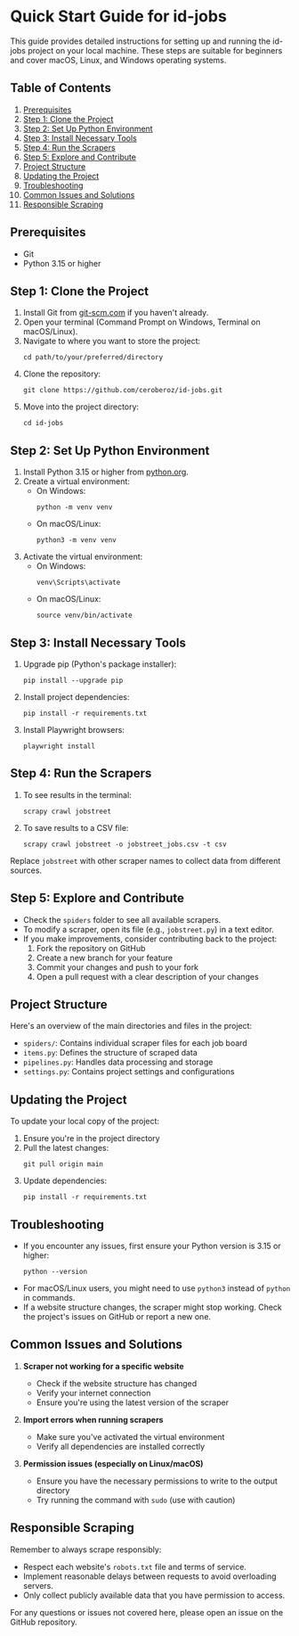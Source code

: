 # Quick Start Guide for id-jobs

This guide provides detailed instructions for setting up and running the id-jobs project on your local machine. These steps are suitable for beginners and cover macOS, Linux, and Windows operating systems.

## Table of Contents
1. [Prerequisites](#prerequisites)
2. [Step 1: Clone the Project](#step-1-clone-the-project)
3. [Step 2: Set Up Python Environment](#step-2-set-up-python-environment)
4. [Step 3: Install Necessary Tools](#step-3-install-necessary-tools)
5. [Step 4: Run the Scrapers](#step-4-run-the-scrapers)
6. [Step 5: Explore and Contribute](#step-5-explore-and-contribute)
7. [Project Structure](#project-structure)
8. [Updating the Project](#updating-the-project)
9. [Troubleshooting](#troubleshooting)
10. [Common Issues and Solutions](#common-issues-and-solutions)
11. [Responsible Scraping](#responsible-scraping)

## Prerequisites

- Git
- Python 3.15 or higher

## Step 1: Clone the Project

1. Install Git from [git-scm.com](https://git-scm.com/downloads) if you haven't already.
2. Open your terminal (Command Prompt on Windows, Terminal on macOS/Linux).
3. Navigate to where you want to store the project:
   ```
   cd path/to/your/preferred/directory
   ```
4. Clone the repository:
   ```
   git clone https://github.com/ceroberoz/id-jobs.git
   ```
5. Move into the project directory:
   ```
   cd id-jobs
   ```

## Step 2: Set Up Python Environment

1. Install Python 3.15 or higher from [python.org](https://www.python.org/downloads/).
2. Create a virtual environment:
   - On Windows:
     ```
     python -m venv venv
     ```
   - On macOS/Linux:
     ```
     python3 -m venv venv
     ```
3. Activate the virtual environment:
   - On Windows:
     ```
     venv\Scripts\activate
     ```
   - On macOS/Linux:
     ```
     source venv/bin/activate
     ```

## Step 3: Install Necessary Tools

1. Upgrade pip (Python's package installer):
   ```
   pip install --upgrade pip
   ```
2. Install project dependencies:
   ```
   pip install -r requirements.txt
   ```
3. Install Playwright browsers:
   ```
   playwright install
   ```

## Step 4: Run the Scrapers

1. To see results in the terminal:
   ```
   scrapy crawl jobstreet
   ```
2. To save results to a CSV file:
   ```
   scrapy crawl jobstreet -o jobstreet_jobs.csv -t csv
   ```

Replace `jobstreet` with other scraper names to collect data from different sources.

## Step 5: Explore and Contribute

- Check the `spiders` folder to see all available scrapers.
- To modify a scraper, open its file (e.g., `jobstreet.py`) in a text editor.
- If you make improvements, consider contributing back to the project:
  1. Fork the repository on GitHub
  2. Create a new branch for your feature
  3. Commit your changes and push to your fork
  4. Open a pull request with a clear description of your changes

## Project Structure

Here's an overview of the main directories and files in the project:

- `spiders/`: Contains individual scraper files for each job board
- `items.py`: Defines the structure of scraped data
- `pipelines.py`: Handles data processing and storage
- `settings.py`: Contains project settings and configurations

## Updating the Project

To update your local copy of the project:

1. Ensure you're in the project directory
2. Pull the latest changes:
   ```
   git pull origin main
   ```
3. Update dependencies:
   ```
   pip install -r requirements.txt
   ```

## Troubleshooting

- If you encounter any issues, first ensure your Python version is 3.15 or higher:
  ```
  python --version
  ```
- For macOS/Linux users, you might need to use `python3` instead of `python` in commands.
- If a website structure changes, the scraper might stop working. Check the project's issues on GitHub or report a new one.

## Common Issues and Solutions

1. **Scraper not working for a specific website**
   - Check if the website structure has changed
   - Verify your internet connection
   - Ensure you're using the latest version of the scraper

2. **Import errors when running scrapers**
   - Make sure you've activated the virtual environment
   - Verify all dependencies are installed correctly

3. **Permission issues (especially on Linux/macOS)**
   - Ensure you have the necessary permissions to write to the output directory
   - Try running the command with `sudo` (use with caution)

## Responsible Scraping

Remember to always scrape responsibly:
- Respect each website's `robots.txt` file and terms of service.
- Implement reasonable delays between requests to avoid overloading servers.
- Only collect publicly available data that you have permission to access.

For any questions or issues not covered here, please open an issue on the GitHub repository.
